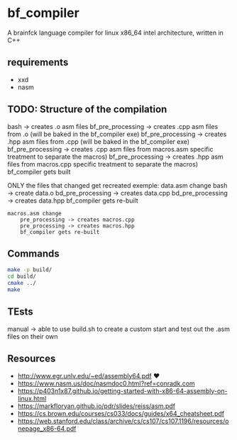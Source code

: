 # bf_compiler

A brainfck language compiler for linux x86_64 intel architecture, written in C++

## requirements

- xxd
- nasm

## TODO: Structure of the compilation

bash -> creates .o asm files
bf_pre_processing -> creates .cpp asm files from .o (will be baked in the bf_compiler exe)
bf_pre_processing -> creates .hpp asm files from .cpp (will be baked in the bf_compiler exe)
bf_pre_processing -> creates .cpp asm files from macros.asm specific treatment to separate the macros)
bf_pre_processing -> creates .hpp asm files from macros.cpp specific treatment to separate the macros)
bf_compiler gets built

ONLY the files that changed get recreated
exemple:
    data.asm change
        bash -> create data.o
        bd_pre_processing -> creates data.cpp
        bd_pre_processing -> creates data.hpp
        bf_compiler gets re-built

    macros.asm change
        pre_processing -> creates macros.cpp
        pre_processing -> creates macros.hpp
        bf_compiler gets re-built

## Commands

```bash
make -p build/
cd build/
cmake ../
make
```

## TEsts

manual -> able to use build.sh to create a custom start and test out the .asm files on their own

## Resources

- <http://www.egr.unlv.edu/~ed/assembly64.pdf> ❤️
- <https://www.nasm.us/doc/nasmdoc0.html?ref=conradk.com>
- <https://p403n1x87.github.io/getting-started-with-x86-64-assembly-on-linux.html>
- <https://markfloryan.github.io/pdr/slides/reiss/asm.pdf>
- <https://cs.brown.edu/courses/cs033/docs/guides/x64_cheatsheet.pdf>
- <https://web.stanford.edu/class/archive/cs/cs107/cs107.1196/resources/onepage_x86-64.pdf>

